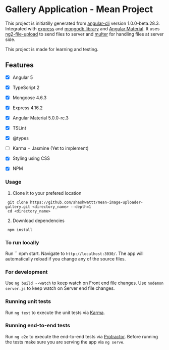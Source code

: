 # Gallery Application - Mean Project

This project is initiatilly generated from [angular-cli](https://github.com/angular/angular-cli) version 1.0.0-beta.28.3.
Integrated with [express](https://expressjs.com/) and [mongodb library](http://mongoosejs.com/) and [Angular Material](https://material.angular.io/). 
It uses [ng2-file-upload](https://github.com/valor-software/ng2-file-upload/) to send files to server and [multer](https://github.com/expressjs/multer) for handling files at server side.

This project is made for learning and testing.

## Features
- [x] Angular 5
- [x] TypeScript 2
- [x] Mongoose 4.6.3
- [x] Express 4.16.2
- [x] Angular Material 5.0.0-rc.3
- [x] TSLint
- [x] @types
- [ ] Karma + Jasmine (Yet to implement)
- [x] Styling using CSS
- [x] NPM


### Usage
1. Clone it to your prefered location 

```
 git clone https://github.com/shashwattt/mean-image-uploader-gallery.git <directory_name> --depth=1
 cd <directory_name>
```
2. Download dependencies

```
 npm install
```

### To run locally
Run `` npm start. Navigate to `http://localhost:3030/`. The app will automatically reload if you change any of the source files.

### For development

Use `ng build --watch` to keep watch on Front end file changes.
Use `nodemon server.js` to keep watch on Server end file changes.

### Running unit tests

Run `ng test` to execute the unit tests via [Karma](https://karma-runner.github.io).

### Running end-to-end tests

Run `ng e2e` to execute the end-to-end tests via [Protractor](http://www.protractortest.org/).
Before running the tests make sure you are serving the app via `ng serve`.
